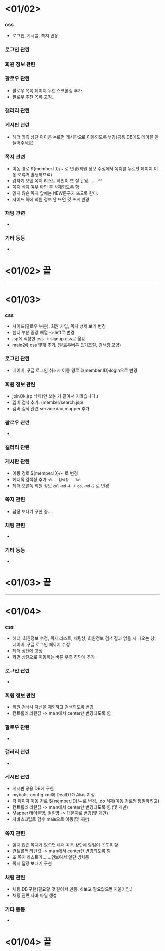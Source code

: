 # <01/02>

### css
- 로그인, 게시글, 쪽지 변경

### 로그인 관련

### 회원 정보 관련

### 팔로우 관련
- 팔로우 목록 페이지 무한 스크롤링 추가.
- 팔로우 추천 목록 고침.

### 갤러리 관련

### 게시판 관련
- 헤더 좌측 상단 아이콘 누르면 게시판으로 이동되도록 변경(공용 DB에도 테이블 만들어주세요)

### 쪽지 관련
- 이동 경로 ${member.ID}/~ 로 변경(회원 정보 수정에서 쪽지를 누르면 페이지 이동 오류가 발생하므로)
- 갑자기 보낸 쪽지 리스트 확인이 또 잘 안됨........^^
- 쪽지 삭제 여부 확인 후 삭제되도록 함
- 읽지 않은 쪽지 앞에는 NEW문구가 뜨도록 한다. 
- 사이드 쪽에 회원 정보 안 뜨던 것 뜨게 변경 

### 채팅 관련
-
### 기타 등등

-
# <01/02> 끝
---

# <01/03>

### css
- 사이드(팔로우 부분), 회원 가입, 쪽지 상세 보기 변경
- 센터 부분 중앙 배열 -> left로 변경
- jsp에 작성한 css -> signup.css로 옮김
- main2에 css 몇개 추가. (팔로우버튼 크기조절, 검색창 모양)

### 로그인 관련
- 네이버, 구글 로그인 취소시 이동 경로 ${member.ID}/login으로 변경

### 회원 정보 관련
- joinOk.jsp 삭제(안 쓰는 거 같아서 지웠습니다.)
- 멤버 검색 추가. (member/search.jsp)
- 멤버 검색 관련 service,dao,mapper 추가

### 팔로우 관련
- 

### 갤러리 관련

### 게시판 관련
- 이동 경로 ${member.ID}/~ 로 변경 
- 헤더쪽 검색창 추가 ```<%-- 검색창 --%>```
- 헤더 오른쪽 회원 정보 ```col-md-4``` -> ```col-md-2``` 로 변경

### 쪽지 관련
- 답장 보내기 구현 중....

### 채팅 관련
-
### 기타 등등

-
# <01/03> 끝
---

# <01/04>

### css
- 헤더, 회원정보 수정, 쪽지 리스트, 채팅창, 
  회원정보 검색 결과 없을 시 나오는 창, 네이버, 구글 로그인 페이지 수정
- 헤더 상단에 고정
- 화면 상단으로 이동하는 버튼 우측 하단에 추가

### 로그인 관련
- 

### 회원 정보 관련
- 회원 검색시 자신을 제외하고 검색되도록 변경
- 컨트롤러 리턴값 -> main에서 center만 변경되도록 함.

### 팔로우 관련
- 

### 갤러리 관련
-

### 게시판 관련
- 게시판 공용 DB에 구현
- mybatis-config.xml에 DealDTO Alias 지정
- 각 페이지 이동 경로 ${member.ID}/~ 로 변경, .do 삭제(이동 경로명 통일하려고) 
- 컨트롤러 리턴값 -> main에서 center만 변경되도록 함.(몇 개만)
- Mapper 테이블명, 컬럼명 -> 대문자로 변경(몇 개만)
- 자바스크립트 함수 main으로 이동(몇 개만)

### 쪽지 관련
- 읽지 않은 쪽지가 있으면 헤더 좌측 상단에 알림이 뜨도록 함.
- 컨트롤러 리턴값 -> main에서 center만 변경되도록 함.
- 또 쪽지 리스트가.......안보여서 일단 방치중
- 쪽지 답장 보내기 구현

### 채팅 관련
- 채팅 DB 구현(필요할 것 같아서 만듬. 해보고 필요없으면 지울거임.) 
- 채팅 관련 자바 파일 생성

### 기타 등등
-

# <01/04> 끝
